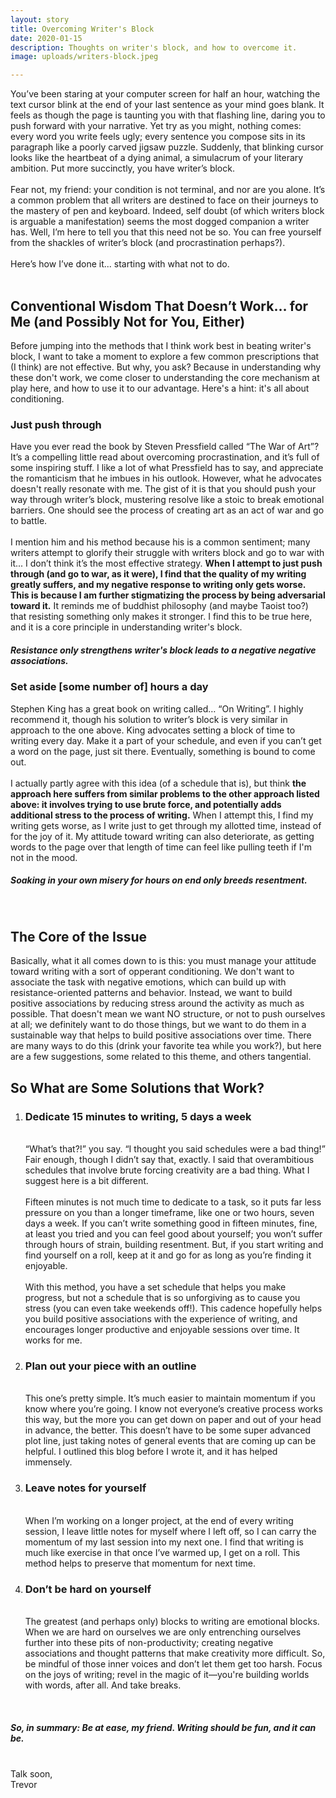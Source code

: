 ```yaml
---
layout: story
title: Overcoming Writer's Block
date: 2020-01-15
description: Thoughts on writer's block, and how to overcome it.
image: uploads/writers-block.jpeg

---
```


You’ve been staring at your computer screen for half an hour, watching the text cursor blink at the end of your last sentence as your mind goes blank. It feels as though the page is taunting you with that flashing line, daring you to push forward with your narrative. Yet try as you might, nothing comes: every word you write feels ugly; every sentence you compose sits in its paragraph like a poorly carved jigsaw puzzle. Suddenly, that blinking cursor looks like the heartbeat of a dying animal, a simulacrum of your literary ambition. Put more succinctly, you have writer’s block.
<br><br>
Fear not, my friend: your condition is not terminal, and nor are you alone. It’s a common problem that all writers are destined to face on their journeys to the mastery of pen and keyboard. Indeed, self doubt (of which writers block is arguable a manifestation) seems the most dogged companion a writer has. Well, I’m here to tell you that this need not be so. You can free yourself from the shackles of writer’s block (and procrastination perhaps?).
<br><br>
Here’s how I’ve done it... starting with what not to do.
<br><br>
<h2>Conventional Wisdom That Doesn’t Work… for Me (and Possibly Not for You, Either)</h2>
Before jumping into the methods that I think work best in beating writer's block, I want to take a moment to explore a few common prescriptions that (I think) are not effective. But why, you ask? Because in understanding why these don't work, we come closer to understanding the core mechanism at play here, and how to use it to our advantage. Here's a hint: it's all about conditioning. 
<h3 class="blog-header">Just push through</h3>
Have you ever read the book by Steven Pressfield called “The War of Art”? It’s a compelling little read about overcoming procrastination, and it’s full of some inspiring stuff. I like a lot of what Pressfield has to say, and appreciate the romanticism that he imbues in his outlook. However, what he advocates doesn't really resonate with me. The gist of it is that you should push your way through writer’s block, mustering resolve like a stoic to break emotional barriers. One should see the process of creating art as an act of war and go to battle.
<br><br>
I mention him and his method because his is a common sentiment; many writers attempt to glorify their struggle with writers block and go to war with it... I don’t think it’s the most effective strategy. <strong>When I attempt to just push through (and go to war, as it were), I find that the quality of my writing greatly suffers, and my negative response to writing only gets worse. This is because I am further stigmatizing the process by being adversarial toward it.</strong> It reminds me of buddhist philosophy (and maybe Taoist too?) that resisting something only makes it stronger. I find this to be true here, and it is a core principle in understanding writer's block.
<h5>Resistance only strengthens writer's block leads to a negative negative associations.</h5>

<h3 class="blog-header">Set aside [some number of] hours a day</h3>
Stephen King has a great book on writing called… “On Writing”. I highly recommend it, though his solution to writer’s block is very similar in approach to the one above. King advocates setting a block of time to writing every day. Make it a part of your schedule, and even if you can’t get a word on the page, just sit there. Eventually, something is bound to come out.
<br><br>
I actually partly agree with this idea (of a schedule that is), but think <strong>the approach here suffers from similar problems to the other approach listed above: it involves trying to use brute force, and potentially adds additional stress to the process of writing.</strong> When I attempt this, I find my writing gets worse, as I write just to get through my allotted time, instead of for the joy of it. My attitude toward writing can also deteriorate, as getting words to the page over that length of time can feel like pulling teeth if I'm not in the mood. 
<h5>Soaking in your own misery for hours on end only breeds resentment.</h5><br>

<h2>The Core of the Issue</h2>
Basically, what it all comes down to is this: you must manage your attitude toward writing with a sort of opperant conditioning. We don't want to associate the task with negative emotions, which can build up with resistance-oriented patterns and behavior. Instead, we want to build positive associations by reducing stress around the activity as much as possible. That doesn't mean we want NO structure, or not to push ourselves at all; we definitely want to do those things, but we want to do them in a sustainable way that helps to build positive associations over time. There are many ways to do this (drink your favorite tea while you work?), but here are a few suggestions, some related to this theme, and others tangential. 

<br>
<h2>So What are Some Solutions that Work?</h2>
<ol>
	<li>
		<h3 class="blog-header">Dedicate 15 minutes to writing, 5 days a week</h3>
		<br>
		“What’s that?!” you say. “I thought you said schedules were a bad thing!” Fair enough, though I didn’t say that, exactly. I said that overambitious schedules that involve brute forcing creativity are a bad thing. What I suggest here is a bit different. 
		<br><br>
		Fifteen minutes is not much time to dedicate to a task, so it puts far less pressure on you than a longer timeframe, like one or two hours, seven days a week. If you can’t write something good in fifteen minutes, fine, at least you tried and you can feel good about yourself; you won’t suffer through hours of strain, building resentment. But, if you start writing and find yourself on a roll, keep at it and go for as long as you’re finding it enjoyable.
		<br><br>
		With this method, you have a set schedule that helps you make progress, but not a schedule that is so unforgiving as to cause you stress (you can even take weekends off!). This cadence hopefully helps you build positive associations with the experience of writing, and encourages longer productive and enjoyable sessions over time. It works for me. 
	</li>
	<li>
		<h3 class="blog-header">Plan out your piece with an outline</h3>
		<br>
		This one’s pretty simple. It’s much easier to maintain momentum if you know where you’re going. I know not everyone’s creative process works this way, but the more you can get down on paper and out of your head in advance, the better. This doesn’t have to be some super advanced plot line, just taking notes of general events that are coming up can be helpful. I outlined this blog before I wrote it, and it has helped immensely.
	</li>
	<li>
		<h3 class="blog-header">Leave notes for yourself</h3>
		<br>
		When I’m working on a longer project, at the end of every writing session, I leave little notes for myself where I left off, so I can carry the momentum of my last session into my next one. I find that writing is much like exercise in that once I’ve warmed up, I get on a roll. This method helps to preserve that momentum for next time.
	</li>
	<li>
		<h3 class="blog-header">Don’t be hard on yourself</h3>
		<br>
		The greatest (and perhaps only) blocks to writing are emotional blocks. When we are hard on ourselves we are only entrenching ourselves further into these pits of non-productivity; creating negative associations and thought patterns that make creativity more difficult. So, be mindful of those inner voices and don’t let them get too harsh. Focus on the joys of writing; revel in the magic of it&mdash;you're building worlds with words, after all. And take breaks.
	</li>
</ol>
<br>
<h5>So, in summary: Be at ease, my friend. Writing should be fun, and it can be. </h5>
<br>
Talk soon,<br>
Trevor
